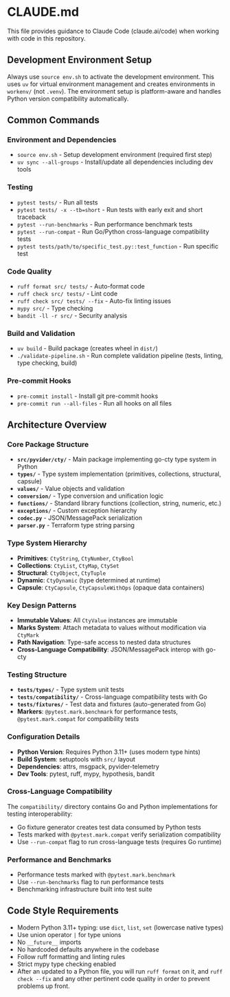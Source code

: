 # CLAUDE.md

This file provides guidance to Claude Code (claude.ai/code) when working with code in this repository.

## Development Environment Setup

Always use `source env.sh` to activate the development environment. This uses `uv` for virtual environment management and creates environments in `workenv/` (not `.venv`). The environment setup is platform-aware and handles Python version compatibility automatically.

## Common Commands

### Environment and Dependencies
- `source env.sh` - Setup development environment (required first step)
- `uv sync --all-groups` - Install/update all dependencies including dev tools

### Testing
- `pytest tests/` - Run all tests
- `pytest tests/ -x --tb=short` - Run tests with early exit and short traceback
- `pytest --run-benchmarks` - Run performance benchmark tests
- `pytest --run-compat` - Run Go/Python cross-language compatibility tests
- `pytest tests/path/to/specific_test.py::test_function` - Run specific test

### Code Quality
- `ruff format src/ tests/` - Auto-format code
- `ruff check src/ tests/` - Lint code
- `ruff check src/ tests/ --fix` - Auto-fix linting issues
- `mypy src/` - Type checking
- `bandit -ll -r src/` - Security analysis

### Build and Validation
- `uv build` - Build package (creates wheel in `dist/`)
- `./validate-pipeline.sh` - Run complete validation pipeline (tests, linting, type checking, build)

### Pre-commit Hooks
- `pre-commit install` - Install git pre-commit hooks
- `pre-commit run --all-files` - Run all hooks on all files

## Architecture Overview

### Core Package Structure
- **`src/pyvider/cty/`** - Main package implementing go-cty type system in Python
- **`types/`** - Type system implementation (primitives, collections, structural, capsule)
- **`values/`** - Value objects and validation
- **`conversion/`** - Type conversion and unification logic
- **`functions/`** - Standard library functions (collection, string, numeric, etc.)
- **`exceptions/`** - Custom exception hierarchy
- **`codec.py`** - JSON/MessagePack serialization
- **`parser.py`** - Terraform type string parsing

### Type System Hierarchy
- **Primitives**: `CtyString`, `CtyNumber`, `CtyBool`
- **Collections**: `CtyList`, `CtyMap`, `CtySet`
- **Structural**: `CtyObject`, `CtyTuple`
- **Dynamic**: `CtyDynamic` (type determined at runtime)
- **Capsule**: `CtyCapsule`, `CtyCapsuleWithOps` (opaque data containers)

### Key Design Patterns
- **Immutable Values**: All `CtyValue` instances are immutable
- **Marks System**: Attach metadata to values without modification via `CtyMark`
- **Path Navigation**: Type-safe access to nested data structures
- **Cross-Language Compatibility**: JSON/MessagePack interop with go-cty

### Testing Structure
- **`tests/types/`** - Type system unit tests
- **`tests/compatibility/`** - Cross-language compatibility tests with Go
- **`tests/fixtures/`** - Test data and fixtures (auto-generated from Go)
- **Markers**: `@pytest.mark.benchmark` for performance tests, `@pytest.mark.compat` for compatibility tests

### Configuration Details
- **Python Version**: Requires Python 3.11+ (uses modern type hints)
- **Build System**: setuptools with `src/` layout
- **Dependencies**: attrs, msgpack, pyvider-telemetry
- **Dev Tools**: pytest, ruff, mypy, hypothesis, bandit

### Cross-Language Compatibility
The `compatibility/` directory contains Go and Python implementations for testing interoperability:
- Go fixture generator creates test data consumed by Python tests
- Tests marked with `@pytest.mark.compat` verify serialization compatibility
- Use `--run-compat` flag to run cross-language tests (requires Go runtime)

### Performance and Benchmarks
- Performance tests marked with `@pytest.mark.benchmark`
- Use `--run-benchmarks` flag to run performance tests
- Benchmarking infrastructure built into test suite

## Code Style Requirements
- Modern Python 3.11+ typing: use `dict`, `list`, `set` (lowercase native types)
- Use union operator `|` for type unions
- No `__future__` imports
- No hardcoded defaults anywhere in the codebase
- Follow ruff formatting and linting rules
- Strict mypy type checking enabled
- After an updated to a Python file, you will run `ruff format` on it, and `ruff check --fix` and any other pertinent code quality in order to prevent problems up front.